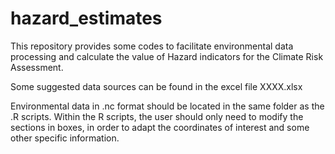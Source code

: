 # hazard_estimates
This repository provides some codes to facilitate environmental data processing and calculate the value of Hazard indicators for the Climate Risk Assessment.

Some suggested data sources can be found in the excel file XXXX.xlsx

Environmental data in .nc format should be located in the same folder as the .R scripts. Within the R scripts, the user should only need to modify the sections in boxes, in order to adapt the coordinates of interest and some other specific information.
